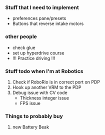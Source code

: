 ### Stuff that I need to implement
- preferences pane/presets
- Buttons that reverse intake motors

### other people
- check glue
- set up hyperdrive course
- !!! Practice driving !!!

### Stuff todo when I'm at Robotics
1. Check if RoboRio is in correct port on PDP
2. Hook up another VRM to the PDP
3. Debug issue with CV code
   - Thickness integer issue
   - FPS issue

### Things to probably buy
1. new Battery Beak